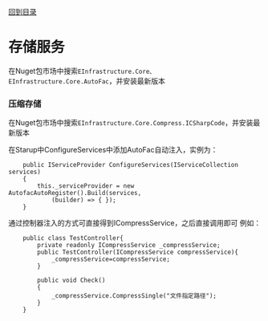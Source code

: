 <a href="https://github.com/zhenlei520/System.Extension.Core/blob/master/Wiki/%e7%9b%ae%e5%bd%95.md">回到目录</a>

# 存储服务 #

在Nuget包市场中搜索`EInfrastructure.Core、EInfrastructure.Core.AutoFac`，并安装最新版本

### 压缩存储 ###
在Nuget包市场中搜索`EInfrastructure.Core.Compress.ICSharpCode`，并安装最新版本

在Starup中ConfigureServices中添加AutoFac自动注入，实例为：  
    
		public IServiceProvider ConfigureServices(IServiceCollection services)
		{
			this._serviceProvider = new AutofacAutoRegister().Build(services,
                (builder) => { });
		}

通过控制器注入的方式可直接得到ICompressService，之后直接调用即可
例如：

		public class TestController{
			private readonly ICompressService _compressService;
			public TestController(ICompressService compressService){
				_compressService=compressService;
			}

			public void Check()
			{
				_compressService.CompressSingle("文件指定路径");
			}
		} 